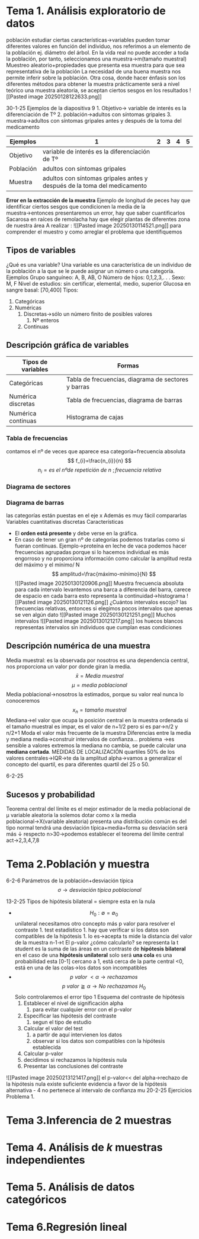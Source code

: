 # Tema 1. Análisis exploratorio de datos
población
	estudiar ciertas características→variables 
		pueden tomar diferentes  valores en función del individuo, nos referimos a un elemento  de la población
			ej. diámetro del árbol.
		En  la vida  real no puede acceder a toda la población, por tanto, seleccionamos una muestra→m(tamaño muestral)
Muestreo aleatorio+propiedades que presenta esa muestra para que sea representativa de la población
La necesidad de una buena muestra nos permite inferir sobre la población.
Otra cosa, donde hacer énfasis son los diferentes métodos para obtener la muestra 
	prácticamente será a nivel teórico una muestra aleatoria, se aceptan ciertos sesgos en los resultados
![[Pasted image 20250128122633.png]]

30-1-25
Ejemplos de la diapositiva 9
	1. Objetivo→ variable de interés es la diferenciación de Tº
	2. población→adultos con síntomas gripales
	3. muestra→adultos con síntomas gripales antes y después de la toma del medicamento

| Ejemplos  | 1                                                                        | 2   | 3   | 4   | 5   |
| --------- | ------------------------------------------------------------------------ | --- | --- | --- | --- |
| Objetivo  | variable de interés es la diferenciación de Tº                           |     |     |     |     |
| Población | adultos con síntomas gripales                                            |     |     |     |     |
| Muestra   | adultos con síntomas gripales antes y después de la toma del medicamento |     |     |     |     |
**Error en la extracción de la muestra**
Ejemplo de longitud de peces
hay que identificar ciertos sesgos que condicionen la media de la muestra→entonces presentaremos un error, hay que saber cuantificarlos
Sacarosa en raíces de remolacha
hay que elegir plantas de diferentes zona de nuestra área 
A realizar :
	![[Pasted image 20250130114521.png]]
	para comprender el muestro y como arreglar el problema que identifiquemos
## Tipos de variables
¿Qué es una variable?
	Una variable es una característica de un individuo de la población a la que
	se le puede asignar un número o una categoría.
Ejemplos
	Grupo sanguíneo: A, B, AB, O
	Número de hijos: 0,1,2,3,. . .
	Sexo: M, F
	Nivel de estudios: sin certificar, elemental, medio, superior
	Glucosa en sangre basal: [70,400]
Tipos:
1. Categóricas
2. Numéricas
	1. Discretas→sólo un número finito de posibles valores
		1. Nº enteros
	2. Continuas
## Descripción gráfica de variables

| Tipos de variables | Formas                                              |
| ------------------ | --------------------------------------------------- |
| Categóricas        | Tabla de frecuencias, diagrama de sectores y barras |
| Numérica discretas | Tabla de frecuencias, diagrama de barras            |
| Numérica continuas | Histograma de cajas                                 |
### Tabla de frecuencias
contamos el nº de veces que aparece  esa categoría=frecuencia absoluta
$$
f_{i}=\frac{n_{i}}{n}  
$$
$$
n_{i}=es\ el\ nº de\ repetición\ de\ n\ ; frecuencia\ relativa
$$
### Diagrama de sectores

### Diagrama de barras
las categorías están puestas en el eje x
Además es muy fácil compararlas
Variables cuantitativas discretas
Características
- El **orden está presente** y debe verse en la gráfica.
- En caso de tener un gran nº de categorías podemos tratarlas como si fueran contínuas.
Ejemplo→proteína en leche de vaca
podemos hacer frecuencias agrupadas porque si lo hacemos individual es más engorroso y no proporciona información
como calcular la amplitud resta del máximo y el mínimo/ N
$$
amplitud=\frac{máximo-mínimo}{N}
$$
![[Pasted image 20250130120906.png]]
	Muestra frecuencia absoluta
	para cada intervalo levantemos una barca
	a diferencia del barra, carece de espacio en cada barra
		esto representa la continuidad→histograma
			![[Pasted image 20250130121126.png]]
¿Cuántos intervalos escojo?
	las frecuencias relativas, entonces si elegimos pocos intervalos
		que apenas se ven algún dato
		![[Pasted image 20250130121251.png]]
		Muchos intervalos
			![[Pasted image 20250130121217.png]]
				los huecos blancos representas intervalos sin individuos que cumplan esas condiciones
## Descripción numérica de una muestra
Media muestral:
	es la observada por nosotros
	es una dependencia central, nos proporciona un valor por donde giran la media.
	$$
\bar{x}=Media\ muestral
$$
$$
\mu=media\ poblacional
$$
Media poblacional→nosotros la estimados, porque su valor real nunca lo conoceremos
$$
x_{n}=tamaño\ muestral 
$$
Mediana→el valor que ocupa  la posición central en la muestra ordenada
si el tamaño muestral  es impar, es el valor de n+1/2
pero si es par→n/2 y n/2+1
Moda
	el valor más frecuente de la muestra
Diferencias entre la media y mediana
media→construir intervalos de confianza...
problema →es sensible a valores extremos
la mediana no cambia, se puede calcular una **mediana cortada**.
MEDIDAS DE LOCALIZACIÓN
quartiles
50% de los valores centrales→IQR→te da la amplitud
alpha→vamos a generalizar el concepto del quartil, es para diferentes quartil del 25 o 50.

6-2-25
## Sucesos y probabilidad

Teorema central del límite
es el mejor estimador de la media poblacional de μ
	variable aleatoria
		la solemos dotar  como x
	la media poblacional→X(variable aleatoria)
		presenta una distribución común es del tipo normal
		tendrá una desviación típica+media+forma
			su desviación será más ↓ respecto 
n>30→podemos establecer el  teorema del límite central
act→2,3,4,7,8

# Tema 2.Población y muestra
6-2-6
Parámetros de la población+desviación típica
$$
\sigma→ desviación\ típica \ poblacional  
$$

13-2-25
Tipos de hipótesis
	bilateral
		= siempre esta en la nula
- $$
H_{0} :\emptyset = \emptyset_{0}
$$
	unilateral
		necesitamos otro concepto más
			p valor
				para resolver el contraste
				1. test estadístico
					1. hay que verificar si los datos son  compatibles  de la hipótesis 
						1. lo es→acepta 
			ts  mide la distancia del valor  de la muestra
			n-1→t
El p-valor
	¿cómo  calcularlo?
		se representa la t student
	es la suma de las áreas en un contraste de **hipótesis bilateral**
	en el caso de una **hipótesis unilateral** solo será **una cola**
	es una probabilidad esta [0-1]
		cercano a 1, está cerca de la parte central
		<0, está en una de las colas→los datos son incompatibles
- $$
p\ valor\ < \alpha \rightarrow rechazamos
$$
$$
p \ valor \geqq \alpha \rightarrow No \ rechazamos \ H_{0}
$$
Solo controlaremos el error tipo 1
Esquema del contraste de hipótesis
	1. Establecer el nivel de significación alpha
		1. para evitar cualquier error con el p-valor
	2. Especificar las hipótesis del contraste
		1. segun el tipo  de estudio
	3. Calcular el valor del test
		1. a partir de aquí intervienen los datos
		2. observar si los datos son compatibles con la hipótesis establecida
	4. Calcular p-valor
	5. decidimos si rechazamos la hipótesis nula
	6. Presentar las conclusiones del contraste

![[Pasted image 20250213121417.png]]
	el p-valor<< del alpha→rechazo de la hipótesis nula
		existe suficiente evidencia a  favor de la hipótesis alternativa
		- 4 no  pertenece al intervalo  de confianza mu
20-2-25
Ejercicios
Problema 1.

# Tema 3.Inferencia de 2 muestras
 

# Tema 4. Análisis de *k* muestras independientes
# Tema 5. Análisis de datos categóricos
# Tema 6.Regresión lineal
